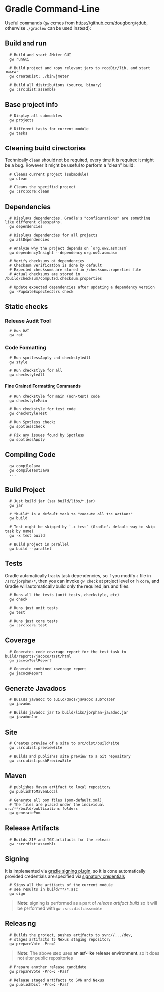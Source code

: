 # Gradle Command-Line

Useful commands (`gw` comes from https://github.com/dougborg/gdub, otherwise `./gradlew` can be used instead):

## Build and run

      # Build and start JMeter GUI
      gw runGui

      # Build project and copy relevant jars to rootDir/lib, and start JMeter
      gw createDist; ./bin/jmeter

      # Build all distributions (source, binary)
      gw :src:dist:assemble

## Base project info

      # Display all submodules
      gw projects

      # Different tasks for current module
      gw tasks

## Cleaning build directories

Technically `clean` should not be required, every time it is required it might be a bug.
However it might be useful to perform a "clean" build:

      # Cleans current project (submodule)
      gw clean

      # Cleans the specified project
      gw :src:core:clean

## Dependencies

      # Displays dependencies. Gradle's "configurations" are something like different classpaths.
      gw dependencies

      # Displays dependencies for all projects
      gw allDependencies

      # Analyze why the project depends on `org.ow2.asm:asm`
      gw dependencyInsight --dependency org.ow2.asm:asm

      # Verify checksums of dependencies
      # Checksum verification is done by default
      # Expected checksums are stored in /checksum.properties file
      # Actual checksums are stored in /build/checksum/computed.checksum.properties

      # Update expected dependencies after updating a dependency version
      gw -PupdateExpectedJars check

## Static checks

### Release Audit Tool

      # Run RAT
      gw rat

### Code Formatting

      # Run spotlessApply and checkstyleAll
      gw style

      # Run checkstlye for all
      gw checkstyleAll

#### Fine Grained Formatting Commands

      # Run checkstyle for main (non-test) code
      gw checkstyleMain

      # Run checkstyle for test code
      gw checkstyleTest

      # Run Spotless checks
      gw spotlessCheck

      # Fix any issues found by Spotless
      gw spotlessApply

## Compiling Code

      gw compileJava
      gw compileTestJava
      ...

## Build Project

      # Just build jar (see build/libs/*.jar)
      gw jar

      # "build" is a default task to "execute all the actions"
      gw build

      # Test might be skipped by `-x test` (Gradle's default way to skip task by name)
      gw -x test build

      # Build project in parallel
      gw build --parallel

## Tests

Gradle automatically tracks task dependencies, so if you modify a file in `/src/jorphan/*`,
then you can invoke `gw check` at project level or in `core`, and Gradle will automatically
build only the required jars and files.

      # Runs all the tests (unit tests, checkstyle, etc)
      gw check

      # Runs just unit tests
      gw test

      # Runs just core tests
      gw :src:core:test

## Coverage

      # Generates code coverage report for the test task to build/reports/jacoco/test/html
      gw jacocoTestReport

      # Generate combined coverage report
      gw jacocoReport

## Generate Javadocs

      # Builds javadoc to build/docs/javadoc subfolder
      gw javadoc

      # Builds javadoc jar to build/libs/jorphan-javadoc.jar
      gw javadocJar

## Site

      # Creates preview of a site to src/dist/build/site
      gw :src:dist:previewSite

      # Builds and publishes site preview to a Git repository
      gw :src:dist:pushPreviewSite

## Maven

      # publishes Maven artifact to local repository
      gw publishToMavenLocal

      # Generate all pom files (pom-default.xml)
      # The files are placed under the individual src/**/build/publications folders
      gw generatePom

## Release Artifacts

      # Builds ZIP and TGZ artifacts for the release
      gw :src:dist:assemble

## Signing

It is implemented via [gradle signing plugin](https://docs.gradle.org/5.2.1/userguide/signing_plugin.html),
so it is done automatically provided credentials are specified via
[signatory credentials](https://docs.gradle.org/5.2.1/userguide/signing_plugin.html#sec:signatory_credentials)

      # Signs all the artifacts of the current module
      # see results in build/**/*.asc
      gw sign
> **Note:** signing is performed as a part of *release artifact build* so it will be
> performed with `gw :src:dist:assemble`

## Releasing

      # Builds the project, pushes artifacts to svn://.../dev,
      # stages artifacts to Nexus staging repository
      gw prepareVote -Prc=1

> **Note:** The above step uses [an asf-like release environment](https://github.com/vlsi/asflike-release-environment),
> so it does not alter public repositories

      # Prepare another release candidate
      gw prepareVote -Prc=2 -Pasf

      # Release staged artifacts to SVN and Nexus
      gw publishDist -Prc=2 -Pasf
